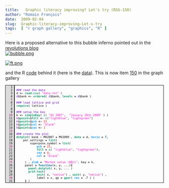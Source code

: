 ```yaml
---
title:   Graphic literacy improving? Let's try (RGG-150)
author: "Romain François"
date:  2009-02-04
slug:  Graphic-literacy-improving-Let-s-try
tags:  [ "r graph gallery", "graphics", "R" ]
---
```

<div class="post-content">Here is a proposed alternative to this bubble inferno pointed out in the <a href="http://blog.revolution-computing.com/2009/02/graphic-literacy-improving.html">revolutions blog</a>

<a href="http://ftalphaville.ft.com/blog/2009/01/22/51558/that-jp-morgan-picture-official-redux/">
<img src="/public/posts/financialtimes/bubble_m.jpg" alt="bubble.png" style="margin: 0 auto; display: block;" title="bubble.png, fév. 2009"></a>

<a href="/public/posts/financialtimes/ft.png"><img src="/public/posts/financialtimes/ft_m.jpg" alt="ft.png" style="margin: 0 auto; display: block;" title="ft.png, fév. 2009"></a>

and the R <a href="/public/posts/financialtimes/plot.R">code</a> behind it (here is the <a href="/public/posts/financialtimes/data.txt">data</a>). This is now item <a href="http://addictedtor.free.fr/graphiques/RGraphGallery.php?graph=150">150</a> in the graph gallery

<pre style="border: 1px solid black; font-size:xx-small !important;"><font color="#000000"><span style="background:#dbdbdb; border-right:solid 2px black; margin-right:5px; "><font color="#000000">   1 </font></span>
<span style="background:#dbdbdb; border-right:solid 2px black; margin-right:5px; "><font color="#000000">   2 </font></span><font color="#6600cc">### </font><font color="#6600cc">read</font><font color="#6600cc"> </font><font color="#6600cc">the</font><font color="#6600cc"> </font><font color="#6600cc">data</font>
<span style="background:#dbdbdb; border-right:solid 2px black; margin-right:5px; "><font color="#000000">   3 </font></span>d <font color="#000000"><strong>&lt;-</strong></font> <font color="#009966"><strong>read.csv</strong></font>( <font color="#ff00cc">"</font><font color="#ff00cc">data.txt</font><font color="#ff00cc">"</font> )
<span style="background:#dbdbdb; border-right:solid 2px black; margin-right:5px; "><font color="#000000">   4 </font></span><font color="#6600cc">d</font>$bank <font color="#000000"><strong>&lt;-</strong></font> <font color="#009966"><strong>ordered</strong></font>( <font color="#6600cc">d</font>$bank, <font color="#009966"><strong>levels</strong></font> <font color="#000000"><strong>=</strong></font> <font color="#6600cc">d</font>$bank )
<span style="background:#dbdbdb; border-right:solid 2px black; margin-right:5px; "><font color="#990066">   5 </font></span>
<span style="background:#dbdbdb; border-right:solid 2px black; margin-right:5px; "><font color="#000000">   6 </font></span><font color="#6600cc">### </font><font color="#6600cc">load</font><font color="#6600cc"> </font><font color="#6600cc">lattice</font><font color="#6600cc"> </font><font color="#6600cc">and</font><font color="#6600cc"> </font><font color="#6600cc">grid</font>
<span style="background:#dbdbdb; border-right:solid 2px black; margin-right:5px; "><font color="#000000">   7 </font></span><font color="#009966"><strong>require</strong></font>( lattice )
<span style="background:#dbdbdb; border-right:solid 2px black; margin-right:5px; "><font color="#000000">   8 </font></span>
<span style="background:#dbdbdb; border-right:solid 2px black; margin-right:5px; "><font color="#000000">   9 </font></span><font color="#6600cc">### </font><font color="#6600cc">setup</font><font color="#6600cc"> </font><font color="#6600cc">the</font><font color="#6600cc"> </font><font color="#6600cc">key</font>
<span style="background:#dbdbdb; border-right:solid 2px black; margin-right:5px; "><font color="#990066">  10 </font></span>k <font color="#000000"><strong>&lt;-</strong></font> <font color="#009966"><strong>simpleKey</strong></font>( <font color="#009966"><strong>c</strong></font>( <font color="#ff00cc">"</font><font color="#ff00cc">Q2</font><font color="#ff00cc"> </font><font color="#ff00cc">2007</font><font color="#ff00cc">"</font>,  <font color="#ff00cc">"</font><font color="#ff00cc">January</font><font color="#ff00cc"> </font><font color="#ff00cc">20th</font><font color="#ff00cc"> </font><font color="#ff00cc">2009</font><font color="#ff00cc">"</font> ) )
<span style="background:#dbdbdb; border-right:solid 2px black; margin-right:5px; "><font color="#000000">  11 </font></span><font color="#6600cc">k</font>$<font color="#009966"><strong>points</strong></font>$<font color="#009966"><strong>fill</strong></font> <font color="#000000"><strong>&lt;-</strong></font> <font color="#009966"><strong>c</strong></font>(<font color="#ff00cc">"</font><font color="#ff00cc">lightblue</font><font color="#ff00cc">"</font>, <font color="#ff00cc">"</font><font color="#ff00cc">lightgreen</font><font color="#ff00cc">"</font>)
<span style="background:#dbdbdb; border-right:solid 2px black; margin-right:5px; "><font color="#000000">  12 </font></span><font color="#6600cc">k</font>$<font color="#009966"><strong>points</strong></font>$<font color="#0099ff"><strong>pch</strong></font> <font color="#000000"><strong>&lt;-</strong></font> <font color="#ff0000">21</font>
<span style="background:#dbdbdb; border-right:solid 2px black; margin-right:5px; "><font color="#000000">  13 </font></span><font color="#6600cc">k</font>$<font color="#009966"><strong>points</strong></font>$<font color="#0099ff"><strong>col</strong></font> <font color="#000000"><strong>&lt;-</strong></font> <font color="#ff00cc">"</font><font color="#ff00cc">black</font><font color="#ff00cc">"</font>
<span style="background:#dbdbdb; border-right:solid 2px black; margin-right:5px; "><font color="#000000">  14 </font></span><font color="#6600cc">k</font>$<font color="#009966"><strong>points</strong></font>$<font color="#0099ff"><strong>cex</strong></font> <font color="#000000"><strong>&lt;-</strong></font> <font color="#ff0000">1</font>
<span style="background:#dbdbdb; border-right:solid 2px black; margin-right:5px; "><font color="#990066">  15 </font></span>
<span style="background:#dbdbdb; border-right:solid 2px black; margin-right:5px; "><font color="#000000">  16 </font></span><font color="#6600cc">### </font><font color="#6600cc">create</font><font color="#6600cc"> </font><font color="#6600cc">the</font><font color="#6600cc"> </font><font color="#6600cc">plot</font>
<span style="background:#dbdbdb; border-right:solid 2px black; margin-right:5px; "><font color="#000000">  17 </font></span><font color="#009966"><strong>dotplot</strong></font>( bank <font color="#000000"><strong>~</strong></font> MV2007 <font color="#000000"><strong>+</strong></font> MV2009 , <font color="#009966"><strong>data</strong></font> <font color="#000000"><strong>=</strong></font> d, <font color="#0099ff"><strong>horiz</strong></font> <font color="#000000"><strong>=</strong></font> <font color="#006699"><strong>T</strong></font>, 
<span style="background:#dbdbdb; border-right:solid 2px black; margin-right:5px; "><font color="#000000">  18 </font></span>    par.settings <font color="#000000"><strong>=</strong></font> <font color="#009966"><strong>list</strong></font>( 
<span style="background:#dbdbdb; border-right:solid 2px black; margin-right:5px; "><font color="#000000">  19 </font></span>        superpose.symbol <font color="#000000"><strong>=</strong></font> <font color="#009966"><strong>list</strong></font>( 
<span style="background:#dbdbdb; border-right:solid 2px black; margin-right:5px; "><font color="#990066">  20 </font></span>            <font color="#0099ff"><strong>pch</strong></font> <font color="#000000"><strong>=</strong></font> <font color="#ff0000">21</font>, 
<span style="background:#dbdbdb; border-right:solid 2px black; margin-right:5px; "><font color="#000000">  21 </font></span>            <font color="#009966"><strong>fill</strong></font> <font color="#000000"><strong>=</strong></font> <font color="#009966"><strong>c</strong></font>( <font color="#ff00cc">"</font><font color="#ff00cc">lightblue</font><font color="#ff00cc">"</font>, <font color="#ff00cc">"</font><font color="#ff00cc">lightgreen</font><font color="#ff00cc">"</font>), 
<span style="background:#dbdbdb; border-right:solid 2px black; margin-right:5px; "><font color="#000000">  22 </font></span>            <font color="#0099ff"><strong>cex</strong></font> <font color="#000000"><strong>=</strong></font> <font color="#ff0000">4</font>, 
<span style="background:#dbdbdb; border-right:solid 2px black; margin-right:5px; "><font color="#000000">  23 </font></span>            <font color="#0099ff"><strong>col</strong></font> <font color="#000000"><strong>=</strong></font> <font color="#ff00cc">"</font><font color="#ff00cc">black</font><font color="#ff00cc">"</font>  
<span style="background:#dbdbdb; border-right:solid 2px black; margin-right:5px; "><font color="#000000">  24 </font></span>        )
<span style="background:#dbdbdb; border-right:solid 2px black; margin-right:5px; "><font color="#990066">  25 </font></span>     ) , <font color="#0099ff"><strong>xlab</strong></font> <font color="#000000"><strong>=</strong></font> <font color="#ff00cc">"</font><font color="#ff00cc">Market</font><font color="#ff00cc"> </font><font color="#ff00cc">value</font><font color="#ff00cc"> </font><font color="#ff00cc">($Bn)</font><font color="#ff00cc">"</font>, key <font color="#000000"><strong>=</strong></font> k, 
<span style="background:#dbdbdb; border-right:solid 2px black; margin-right:5px; "><font color="#000000">  26 </font></span>     panel <font color="#000000"><strong>=</strong></font> <font color="#006699"><strong>function</strong></font>(x, y, ...)<font color="#000000"><strong>{</strong></font>
<span style="background:#dbdbdb; border-right:solid 2px black; margin-right:5px; "><font color="#000000">  27 </font></span>       <font color="#009966"><strong>panel.dotplot</strong></font>( x, y, ... )
<span style="background:#dbdbdb; border-right:solid 2px black; margin-right:5px; "><font color="#000000">  28 </font></span>       <font color="#009966"><strong>grid.text</strong></font>( 
<span style="background:#dbdbdb; border-right:solid 2px black; margin-right:5px; "><font color="#000000">  29 </font></span>            <font color="#009966"><strong>unit</strong></font>( x, <font color="#ff00cc">"</font><font color="#ff00cc">native</font><font color="#ff00cc">"</font>) , <font color="#009966"><strong>unit</strong></font>( y, <font color="#ff00cc">"</font><font color="#ff00cc">native</font><font color="#ff00cc">"</font>) , 
<span style="background:#dbdbdb; border-right:solid 2px black; margin-right:5px; "><font color="#990066">  30 </font></span>            label <font color="#000000"><strong>=</strong></font> x, gp <font color="#000000"><strong>=</strong></font> <font color="#009966"><strong>gpar</strong></font>( <font color="#0099ff"><strong>cex</strong></font> <font color="#000000"><strong>=</strong></font> .7 ) )
<span style="background:#dbdbdb; border-right:solid 2px black; margin-right:5px; "><font color="#000000">  31 </font></span>     <font color="#000000"><strong>}</strong></font> ) 
</font></pre>
</div>
